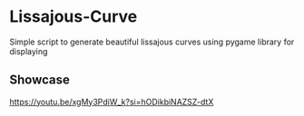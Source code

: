 # Lissajous-Curve
Simple script to generate beautiful lissajous curves using pygame library for displaying
## Showcase
https://youtu.be/xgMy3PdiW_k?si=hODikbiNAZSZ-dtX
